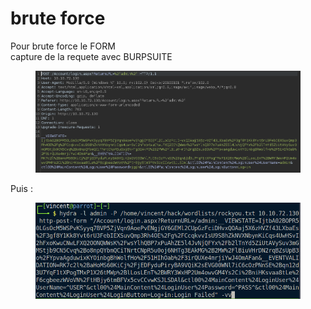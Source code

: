# brute force

Pour brute force le FORM\
capture de la requete avec BURPSUITE

<div align="left" data-full-width="true">

<figure><img src="../.gitbook/assets/image (31).png" alt=""><figcaption></figcaption></figure>

</div>

Puis :

<figure><img src="../.gitbook/assets/image (1) (1) (1) (1).png" alt=""><figcaption></figcaption></figure>

